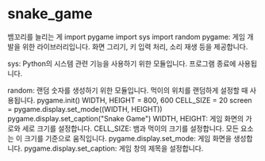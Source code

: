 # snake_game

뱀꼬리를 늘리는 게
import pygame
import sys
import random
pygame: 게임 개발을 위한 라이브러리입니다. 화면 그리기, 키 입력 처리, 소리 재생 등을 제공합니다.

sys: Python의 시스템 관련 기능을 사용하기 위한 모듈입니다. 프로그램 종료에 사용됩니다.

random: 랜덤 숫자를 생성하기 위한 모듈입니다. 먹이의 위치를 랜덤하게 설정할 때 사용됩니다.
pygame.init()
WIDTH, HEIGHT = 800, 600
CELL_SIZE = 20
screen = pygame.display.set_mode((WIDTH, HEIGHT))
pygame.display.set_caption("Snake Game")
WIDTH, HEIGHT: 게임 화면의 가로와 세로 크기를 설정합니다. CELL_SIZE: 뱀과 먹이의 크기를 설정합니다. 모든 요소는 이 크기를 기준으로 움직입니다. pygame.display.set_mode: 게임 화면을 생성합니다. pygame.display.set_caption: 게임 창의 제목을 설정합니다.
